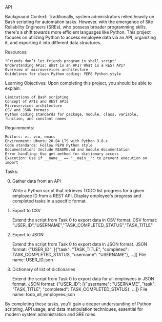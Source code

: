 API

Background Context:
Traditionally, system administrators relied heavily on Bash scripting for automation tasks. However, with the emergence of Site Reliability Engineers (SREs), who possess broader programming skills, there's a shift towards more efficient languages like Python. This project focuses on utilizing Python to access employee data via an API, organizing it, and exporting it into different data structures.

Resources:

    "Friends don’t let friends program in shell script"
    Understanding APIs: What is an API? What is a REST API?
    Overview of microservices architecture
    Guidelines for clean Python coding: PEP8 Python style

Learning Objectives:
Upon completing this project, you should be able to explain:

    Limitations of Bash scripting
    Concept of APIs and REST APIs
    Microservices architecture
    CSV and JSON formats
    Python coding standards for package, module, class, variable, function, and constant names

Requirements:

    Editors: vi, vim, emacs
    Environment: Ubuntu 20.04 LTS with Python 3.8.x
    Code standards: Follow PEP8 Python style
    Documentation: Include README.md and module documentation
    Error handling: Use get method for dictionary access
    Execution: Use if __name__ == "__main__": to prevent execution on import

Tasks:

0. Gather data from an API

    Write a Python script that retrieves TODO list progress for a given employee ID from a REST API.
    Display employee's progress and completed tasks in a specific format.

1. Export to CSV

    Extend the script from Task 0 to export data in CSV format.
    CSV format: "USER_ID","USERNAME","TASK_COMPLETED_STATUS","TASK_TITLE"

2. Export to JSON

    Extend the script from Task 0 to export data in JSON format.
    JSON format: {"USER_ID": [{"task": "TASK_TITLE", "completed": TASK_COMPLETED_STATUS, "username": "USERNAME"}, ...]}
    File name: USER_ID.json

3. Dictionary of list of dictionaries

    Extend the script from Task 0 to export data for all employees in JSON format.
    JSON format: {"USER_ID": [{"username": "USERNAME", "task": "TASK_TITLE", "completed": TASK_COMPLETED_STATUS}, ...]}
    File name: todo_all_employees.json

By completing these tasks, you'll gain a deeper understanding of Python scripting, API usage, and data manipulation techniques, essential for modern system administration and SRE roles.